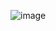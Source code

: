 ![image](https://user-images.githubusercontent.com/96682195/206224234-f1627d1b-9c06-40cb-acc4-b85649bed2cb.png)
